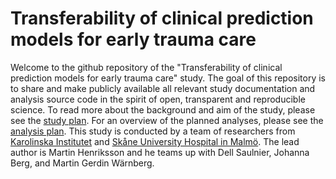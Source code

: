 # Transferability of clinical prediction models for early trauma care
Welcome to the github repository of the "Transferability of clinical prediction
models for early trauma care" study. The goal of this repository is to share and
make publicly available all relevant study documentation and analysis source
code in the spirit of open, transparent and reproducible science. To read more
about the background and aim of the study, please see
the [study plan](Study%20plan.pdf). For an overview of the planned analyses,
please see the [analysis plan](Analysis%20plan.pdf). This study is conducted by
a team of researchers from [Karolinska Institutet](https://www.ki.se)
and
[Skåne University Hospital in Malmö](https://vard.skane.se/en/skane-university-hospital/). The
lead author is Martin Henriksson and he teams up with Dell Saulnier, Johanna
Berg, and Martin Gerdin Wärnberg.

